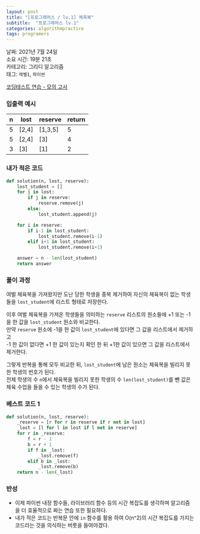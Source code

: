 ```yaml
---
layout: post
title: "[프로그래머스 / lv.1] 체육복"
subtitle:  "프로그래머스 lv.1"
categories: algorithmpractice
tags: programers
---
```


날짜: 2021년 7월 24일  
소요 시간: 19분 21초   
카테고리: 그리디 알고리즘  
태그: `레벨1`, `파이썬`  


[코딩테스트 연습 - 모의 고사](https://programmers.co.kr/learn/courses/30/lessons/42862)

### 입출력 예시  
  
|n|lost|reserve|return|
|---|---|---|---|
|5|[2,4]|[1,3,5]|5|
|5|[2,4]|[3]|4|
|3|[3]|[1]|2|  
  
### 내가 적은 코드
  
```python
def solution(n, lost, reserve):
    lost_student = []
    for j in lost:
        if j in reserve:
            reserve.remove(j)
        else:
            lost_student.append(j)

    for i in reserve:
        if i-1 in lost_student:
            lost_student.remove(i-1)
        elif i+1 in lost_student:
            lost_student.remove(i+1)

    answer = n - len(lost_student)
    return answer
```
  
### 풀이 과정  
  
여벌 체육복을 가져왔지만 도난 당한 학생을 중복 제거하여 자신의 체육복이 없는 학생들을 `lost_student`에 리스트 형태로 저장한다.  
  
이후 여벌 체육복을 가져온 학생들을 의미하는 `reserve` 리스트의 원소들에 +1 또는 -1을 한 값을 `lost_student` 원소와 비교한다.  
만약 `reserve` 원소에 -1을 한 값이 `lost_student`에 있다면 그 값을 리스트에서 제거하고  
-1 한 값이 없다면 +1 한 값이 있는지 확인 한 뒤 +1한 값이 있으면 그 값을 리스트에서 제거한다.  
  
그렇게 반복을 통해 모두 비교한 뒤, `lost_student`에 남은 원소는 체육복을 빌리지 못한 학생의 번호가 된다.  
전체 학생의 수 `n`에서 체육복을 빌리지 못한 학생의 수 `len(lost_student)`를 뺀 값은 체육 수업을 들을 수 있는 학생의 수가 된다.  
  
### 베스트 코드 1
  
```python
def solution(n, lost, reserve):
    _reserve = [r for r in reserve if r not in lost]
    _lost = [l for l in lost if l not in reserve]
    for r in _reserve:
        f = r - 1
        b = r + 1
        if f in _lost:
            _lost.remove(f)
        elif b in _lost:
            _lost.remove(b)
    return n - len(_lost)
```
  
  
### 반성
- 이제 파이썬 내장 함수들, 라이브러리 함수 등의 시간 복잡도를 생각하며 알고리즘을 더 효율적으로 짜는 연습 또한 필요하다.  
- 내가 적은 코드는 반복문 안에 `in` 함수를 활용 하여 O(n^2)의 시간 복잡도를 가지는 코드라는 것을 의식하는 버릇을 들여야겠다.    
